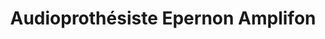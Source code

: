 ---
title: "Audioprothésiste Epernon  Amplifon"
url: /epernon/audioprothesiste-epernon-amplifon/
shop: les appareils auditifs
---